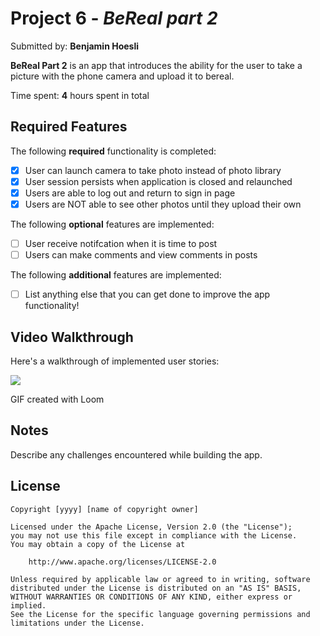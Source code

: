 # Project 6 - *BeReal part 2*

Submitted by: **Benjamin Hoesli**

**BeReal Part 2** is an app that introduces the ability for the user to take a picture with the phone camera and upload it to bereal.

Time spent: **4** hours spent in total

## Required Features

The following **required** functionality is completed:

- [x] User can launch camera to take photo instead of photo library
- [x] User session persists when application is closed and relaunched
- [x] Users are able to log out and return to sign in page
- [x] Users are NOT able to see other photos until they upload their own	
 
The following **optional** features are implemented:

- [ ] User receive notifcation when it is time to post
- [ ] Users can make comments and view comments in posts	

The following **additional** features are implemented:

- [ ] List anything else that you can get done to improve the app functionality!

## Video Walkthrough

Here's a walkthrough of implemented user stories:

<a href="https://www.loom.com/share/29d7bbff77ac4008961762a3f8254dda">
    <img style="max-width:300px;" src="https://cdn.loom.com/sessions/thumbnails/29d7bbff77ac4008961762a3f8254dda-with-play.gif">
  </a>

<!-- Replace this with whatever GIF tool you used! -->
GIF created with Loom
<!-- Recommended tools:
[Kap](https://getkap.co/) for macOS
[ScreenToGif](https://www.screentogif.com/) for Windows
[peek](https://github.com/phw/peek) for Linux. -->

## Notes

Describe any challenges encountered while building the app.

## License

    Copyright [yyyy] [name of copyright owner]

    Licensed under the Apache License, Version 2.0 (the "License");
    you may not use this file except in compliance with the License.
    You may obtain a copy of the License at

        http://www.apache.org/licenses/LICENSE-2.0

    Unless required by applicable law or agreed to in writing, software
    distributed under the License is distributed on an "AS IS" BASIS,
    WITHOUT WARRANTIES OR CONDITIONS OF ANY KIND, either express or implied.
    See the License for the specific language governing permissions and
    limitations under the License.
